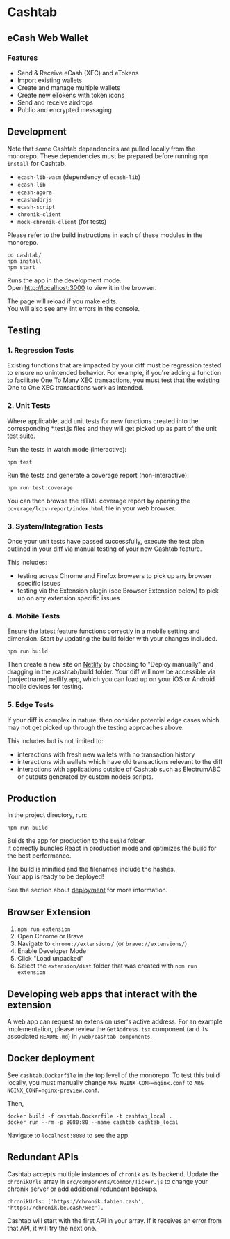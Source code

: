 # Cashtab

## eCash Web Wallet

### Features

-   Send & Receive eCash (XEC) and eTokens
-   Import existing wallets
-   Create and manage multiple wallets
-   Create new eTokens with token icons
-   Send and receive airdrops
-   Public and encrypted messaging

## Development

Note that some Cashtab dependencies are pulled locally from the monorepo. These dependencies must be prepared before running `npm install` for Cashtab.

-   `ecash-lib-wasm` (dependency of `ecash-lib`)
-   `ecash-lib`
-   `ecash-agora`
-   `ecashaddrjs`
-   `ecash-script`
-   `chronik-client`
-   `mock-chronik-client` (for tests)

Please refer to the build instructions in each of these modules in the monorepo.

```
cd cashtab/
npm install
npm start
```

Runs the app in the development mode.<br>
Open [http://localhost:3000](http://localhost:3000) to view it in the browser.

The page will reload if you make edits.<br>
You will also see any lint errors in the console.

## Testing

### 1. Regression Tests

Existing functions that are impacted by your diff must be regression tested to ensure no unintended behavior. For example, if you're adding a function to facilitate One To Many XEC transactions, you must test that the existing One to One XEC transactions work as intended.

### 2. Unit Tests

Where applicable, add unit tests for new functions created into the corresponding \*.test.js files and they will get picked up as part of the unit test suite.

Run the tests in watch mode (interactive):

```
npm test
```

Run the tests and generate a coverage report (non-interactive):

```
npm run test:coverage
```

You can then browse the HTML coverage report by opening the
`coverage/lcov-report/index.html` file in your web browser.

### 3. System/Integration Tests

Once your unit tests have passed successfully, execute the test plan outlined in your diff via manual testing of your new Cashtab feature.

This includes:

-   testing across Chrome and Firefox browsers to pick up any browser specific issues
-   testing via the Extension plugin (see Browser Extension below) to pick up on any extension specific issues

### 4. Mobile Tests

Ensure the latest feature functions correctly in a mobile setting and dimension.
Start by updating the build folder with your changes included.

```
npm run build
```

Then create a new site on [Netlify](https://www.netlify.com/) by choosing to "Deploy manually" and dragging in the /cashtab/build folder. Your diff will now be accessible via [projectname].netlify.app, which you can load up on your iOS or Android mobile devices for testing.

### 5. Edge Tests

If your diff is complex in nature, then consider potential edge cases which may not get picked up through the testing approaches above.

This includes but is not limited to:

-   interactions with fresh new wallets with no transaction history
-   interactions with wallets which have old transactions relevant to the diff
-   interactions with applications outside of Cashtab such as ElectrumABC or outputs generated by custom nodejs scripts.

## Production

In the project directory, run:

```
npm run build
```

Builds the app for production to the `build` folder.<br>
It correctly bundles React in production mode and optimizes the build for the best performance.

The build is minified and the filenames include the hashes.<br>
Your app is ready to be deployed!

See the section about [deployment](https://facebook.github.io/create-react-app/docs/deployment) for more information.

## Browser Extension

1. `npm run extension`
2. Open Chrome or Brave
3. Navigate to `chrome://extensions/` (or `brave://extensions/`)
4. Enable Developer Mode
5. Click "Load unpacked"
6. Select the `extension/dist` folder that was created with `npm run extension`

## Developing web apps that interact with the extension

A web app can request an extension user's active address. For an example implementation, please review the `GetAddress.tsx` component (and its associated `README.md`) in `/web/cashtab-components`.

## Docker deployment

See `cashtab.Dockerfile` in the top level of the monorepo. To test this build locally, you must manually change `ARG NGINX_CONF=nginx.conf` to `ARG NGINX_CONF=nginx-preview.conf`.

Then,

```
docker build -f cashtab.Dockerfile -t cashtab_local .
docker run --rm -p 8080:80 --name cashtab cashtab_local
```

Navigate to `localhost:8080` to see the app.

## Redundant APIs

Cashtab accepts multiple instances of `chronik` as its backend. Update the `chronikUrls` array in `src/components/Common/Ticker.js` to change your chronik server or add additional redundant backups.

```
chronikUrls: ['https://chronik.fabien.cash', 'https://chronik.be.cash/xec'],
```

Cashtab will start with the first API in your array. If it receives an error from that API, it will try the next one.
